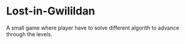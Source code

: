 # Lost-in-Gwilildan
A small game where player have to solve different algorith to advance through the levels.
